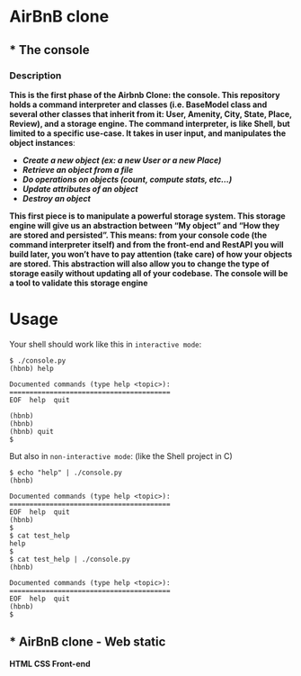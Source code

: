 # AirBnB clone

## * The console

### Description

**This is the first phase of the Airbnb Clone: the console. This repository holds a command interpreter and classes (i.e. BaseModel class and several other classes that inherit from it: User, Amenity, City, State, Place, Review), and a storage engine. The command interpreter, is like Shell, but limited to a specific use-case. It takes in user input, and manipulates the object instances**:

* ***Create a new object (ex: a new User or a new Place)***
* ***Retrieve an object from a file***
* ***Do operations on objects (count, compute stats, etc…)***
* ***Update attributes of an object***
* ***Destroy an object***

**This first piece is to manipulate a powerful storage system. This storage engine will give us an abstraction between “My object” and “How they are stored and persisted”. This means: from your console code (the command interpreter itself) and from the front-end and RestAPI you will build later, you won’t have to pay attention (take care) of how your objects are stored. This abstraction will also allow you to change the type of storage easily without updating all of your codebase. The console will be a tool to validate this storage engine**


# Usage
Your shell should work like this in `interactive mode`:

```
$ ./console.py
(hbnb) help

Documented commands (type help <topic>):
========================================
EOF  help  quit

(hbnb) 
(hbnb) 
(hbnb) quit
$
```

But also in `non-interactive mode`: (like the Shell project in C)

```
$ echo "help" | ./console.py
(hbnb)

Documented commands (type help <topic>):
========================================
EOF  help  quit
(hbnb) 
$
$ cat test_help
help
$
$ cat test_help | ./console.py
(hbnb)

Documented commands (type help <topic>):
========================================
EOF  help  quit
(hbnb) 
$
```

## * AirBnB clone - Web static
**HTML CSS Front-end**
